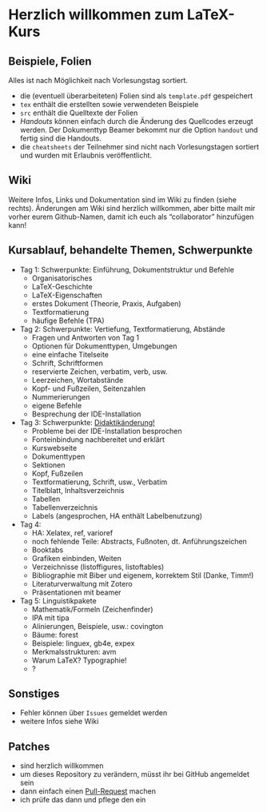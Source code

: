 # Herzlich willkommen zum LaTeX-Kurs

## Beispiele, Folien

Alles ist nach Möglichkeit nach Vorlesungstag sortiert.

 - die (eventuell überarbeiteten) Folien sind als ``template.pdf`` gespeichert
 - ``tex`` enthält die erstellten sowie verwendeten Beispiele
 - ``src`` enthält die Quelltexte der Folien
 - *Handouts* können einfach durch die Änderung des Quellcodes erzeugt werden. Der Dokumenttyp Beamer bekommt nur die Option ``handout`` und fertig sind die Handouts.
 - die ``cheatsheets`` der Teilnehmer sind nicht nach Vorlesungstagen sortiert und wurden mit Erlaubnis veröffentlicht.

## Wiki

Weitere Infos, Links und Dokumentation sind im Wiki zu finden (siehe rechts).
Änderungen am Wiki sind herzlich willkommen, aber bitte mailt mir vorher eurem
Github-Namen, damit ich euch als “collaborator” hinzufügen kann!

## Kursablauf, behandelte Themen, Schwerpunkte

 - Tag 1: Schwerpunkte: Einführung, Dokumentstruktur und Befehle
    - Organisatorisches
    - LaTeX-Geschichte
    - LaTeX-Eigenschaften
    - erstes Dokument (Theorie, Praxis, Aufgaben)
    - Textformatierung
    - häufige Befehle (TPA)
 - Tag 2: Schwerpunkte: Vertiefung, Textformatierung, Abstände
    - Fragen und Antworten von Tag 1
    - Optionen für Dokumenttypen, Umgebungen
    - eine einfache Titelseite
    - Schrift, Schriftformen
    - reservierte Zeichen, verbatim, verb, usw.
    - Leerzeichen, Wortabstände
    - Kopf- und Fußzeilen, Seitenzahlen
    - Nummerierungen
    - eigene Befehle
    - Besprechung der IDE-Installation
 - Tag 3: Schwerpunkte: [Didaktikänderung!](https://github.com/inktrap/LaTeXKurs/wiki/Didactic)
    - Probleme bei der IDE-Installation besprochen
    - Fonteinbindung nachbereitet und erklärt
    - Kurswebseite
    - Dokumenttypen
    - Sektionen
    - Kopf, Fußzeilen
    - Textformatierung, Schrift, usw., Verbatim
    - Titelblatt, Inhaltsverzeichnis
    - Tabellen
    - Tabellenverzeichnis
    - Labels (angesprochen, HA enthält Labelbenutzung)
 - Tag 4:
    - HA: Xelatex, ref, varioref
    - noch fehlende Teile: Abstracts, Fußnoten, dt. Anführungszeichen
    - Booktabs
    - Grafiken einbinden, Weiten
    - Verzeichnisse (listoffigures, listoftables)
    - Bibliographie mit Biber und eigenem, korrektem Stil (Danke, Timm!)
    - Literaturverwaltung mit Zotero
    - Präsentationen mit beamer
 - Tag 5: Linguistikpakete
    - Mathematik/Formeln (Zeichenfinder)
    - IPA mit tipa
    - Alinierungen, Beispiele, usw.: covington
    - Bäume: forest
    - Beispiele: linguex, gb4e, expex
    - Merkmalsstrukturen: avm
    - Warum LaTeX? Typographie!
    - ?

## Sonstiges

 - Fehler können über ``Issues`` gemeldet werden
 - weitere Infos siehe Wiki

## Patches

 - sind herzlich willkommen
 - um dieses Repository zu verändern, müsst ihr bei GitHub angemeldet sein
 - dann einfach einen [Pull-Request](https://help.github.com/articles/using-pull-requests/) machen
 - ich prüfe das dann und pflege den ein

